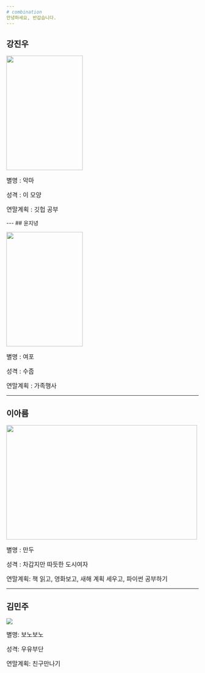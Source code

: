```yaml
---
# combination
안녕하세요, 반갑습니다.
---
```

## 강진우
<img src="https://postfiles.pstatic.net/MjAxODEyMjdfMjI0/MDAxNTQ1ODkzMDE2NDU4.8RF8sZG_o_y6B8RIXpfGW4WdQbzYv24H4r-Ed9mtRHIg.BYj2bEHxQQdDDvDNFhLY3jeI12hEArbUTu5sNKbvECcg.JPEG.kjw03230/20181224_180454_788.jpg?type=w773" width="200" height="300" >
<p><font size="3pt"> 별명 : 악마 </font></p>
<p><font size="3pt">성격 : 이 모양 </font></p>
<p><font size="3pt">연말계획 : 깃헙 공부 </font></p>
---
## 윤지녕
<p><img src="https://t1.daumcdn.net/cfile/tistory/196669494FB46B080D" width="200" height="300" ></p>
<p><font size="3pt"> 별명 : 여포</font></p>
<p><font size="3pt">성격 : 수줍 </font></p>
<p><font size="3pt">연말계획 : 가족행사 </font></p>

---
## 이아름
<img src="http://bookmetro.kr/wp-content/uploads/2017/05/DSC09610.jpg" width="500" height="300" >
<p><font size="3pt">별명 : 만두</font></p>
<p><font size="3pt">성격 : 차갑지만 따듯한 도시여자</font></p>
<p><font size="3pt">연말계획: 책 읽고, 영화보고, 새해 계획 세우고, 파이썬 공부하기</font></p>

---
## 김민주
<img src="http://mblogthumb3.phinf.naver.net/20160620_162/qkdwldus2_1466430489841Ydq9F_PNG/dd.png?type=w2">
<p><font size="3pt">별명: 보노보노</font></p>
<p><font size="3pt">성격: 우유부단</font></p>
<p><font size="3pt">연말계획: 친구만나기</font></p>
